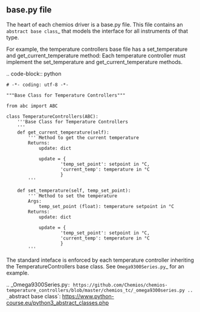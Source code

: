 base.py file
-------------

The heart of each chemios driver is a base.py file.
This file contains an `abstract base class`_ that models the interface for all instruments of that type.

For example, the temperature controllers base file has a set_temperature and get_current_temperature method:
Each temperature controller must implement the set_temperature and get_current_temperature methods.

.. code-block:: python

    # -*- coding: utf-8 -*-

    """Base Class for Temperature Controllers"""

    from abc import ABC

    class TemperatureControllers(ABC):
        '''Base Class for Temperature Controllers
        '''
        def get_current_temperature(self):
            ''' Method to get the current temperature
            Returns:
                update: dict

                update = {
                        'temp_set_point': setpoint in °C,
                        'current_temp': temperature in °C
                        }
            '''

        def set_temperature(self, temp_set_point):
            ''' Method to set the temperature
            Args:
                temp_set_point (float): temperature setpoint in °C
            Returns:
                update: dict

                update = {
                        'temp_set_point': setpoint in °C,
                        'current_temp': temperature in °C
                        }
            '''

The standard inteface is enforced by each temperature controller inheriting the TemperatureControllers base class.
See `Omega9300Series.py`_ for an example.

.. _Omega9300Series.py`: https://github.com/Chemios/chemios-temperature_controllers/blob/master/chemios_tc/_omega9300series.py
.. _`abstract base class`: https://www.python-course.eu/python3_abstract_classes.php
